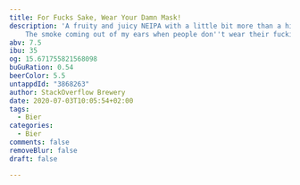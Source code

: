```yaml
---
title: For Fucks Sake, Wear Your Damn Mask!
description: 'A fruity and juicy NEIPA with a little bit more than a hint of smoke.
    The smoke coming out of my ears when people don''t wear their fucking mask properly. '
abv: 7.5
ibu: 35
og: 15.671755821568098
buGuRation: 0.54
beerColor: 5.5
untappdId: "3868263"
author: StackOverflow Brewery
date: 2020-07-03T10:05:54+02:00
tags:
  - Bier
categories:
  - Bier
comments: false
removeBlur: false
draft: false

---
```

